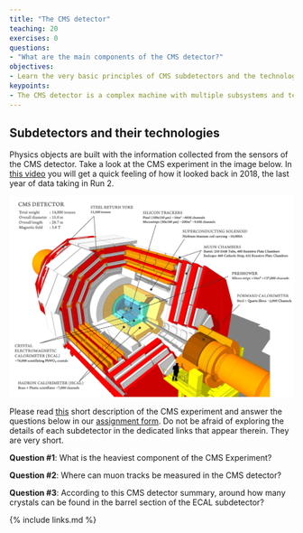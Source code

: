 ```yaml
---
title: "The CMS detector"
teaching: 20
exercises: 0
questions:
- "What are the main components of the CMS detector?"
objectives:
- Learn the very basic principles of CMS subdetectors and the technologies they use for sensing particles.
keypoints:
- The CMS detector is a complex machine with multiple subsystems and technologies dedicated to identify/build physics objects.
---
```


## Subdetectors and their technologies

Physics objects are built with the information collected from the sensors of the CMS detector.  Take a look at the CMS experiment in the image below. In [this video](https://www.youtube.com/watch?v=KLHrXmsQ924) you will get a quick feeling of how it looked back in 2018, the last year of data taking in Run 2.

<img src="../fig/cmsdetector.png" width="800">

Please read [this](https://cms.cern/detector) short description of the CMS experiment and answer the questions below in our [assignment form](https://forms.gle/sMyuLFiYJWRsUAew6).  Do not be afraid of exploring the details of each subdetector in the dedicated links that appear therein.  They are very short.

**Question #1**:
What is the heaviest component of the CMS Experiment?

**Question #2**:
Where can muon tracks be measured in the CMS detector?

**Question #3**:
According to this CMS detector summary, around how many crystals can be found in the barrel section of the ECAL subdetector?









{% include links.md %}
